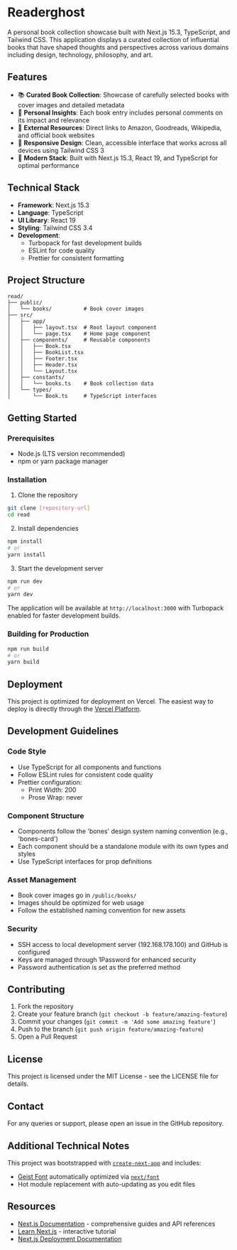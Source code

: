 # Readerghost

A personal book collection showcase built with Next.js 15.3, TypeScript, and Tailwind CSS. This application displays a curated collection of influential books that have shaped thoughts and perspectives across various domains including design, technology, philosophy, and art.

## Features

- 📚 **Curated Book Collection**: Showcase of carefully selected books with cover images and detailed metadata
- 📝 **Personal Insights**: Each book entry includes personal comments on its impact and relevance
- 🔗 **External Resources**: Direct links to Amazon, Goodreads, Wikipedia, and official book websites
- 📱 **Responsive Design**: Clean, accessible interface that works across all devices using Tailwind CSS 3
- 🚀 **Modern Stack**: Built with Next.js 15.3, React 19, and TypeScript for optimal performance

## Technical Stack

- **Framework**: Next.js 15.3
- **Language**: TypeScript
- **UI Library**: React 19
- **Styling**: Tailwind CSS 3.4
- **Development**:
  - Turbopack for fast development builds
  - ESLint for code quality
  - Prettier for consistent formatting

## Project Structure

```
read/
├── public/
│   └── books/          # Book cover images
├── src/
│   ├── app/
│   │   ├── layout.tsx  # Root layout component
│   │   └── page.tsx    # Home page component
│   ├── components/     # Reusable components
│   │   ├── Book.tsx
│   │   ├── BookList.tsx
│   │   ├── Footer.tsx
│   │   ├── Header.tsx
│   │   └── Layout.tsx
│   ├── constants/
│   │   └── books.ts    # Book collection data
│   └── types/
│       └── Book.ts     # TypeScript interfaces
```

## Getting Started

### Prerequisites

- Node.js (LTS version recommended)
- npm or yarn package manager

### Installation

1. Clone the repository
```bash
git clone [repository-url]
cd read
```

2. Install dependencies
```bash
npm install
# or
yarn install
```

3. Start the development server
```bash
npm run dev
# or
yarn dev
```

The application will be available at `http://localhost:3000` with Turbopack enabled for faster development builds.

### Building for Production

```bash
npm run build
# or
yarn build
```

## Deployment

This project is optimized for deployment on Vercel. The easiest way to deploy is directly through the [Vercel Platform](https://vercel.com/new).

## Development Guidelines

### Code Style

- Use TypeScript for all components and functions
- Follow ESLint rules for consistent code quality
- Prettier configuration:
  - Print Width: 200
  - Prose Wrap: never

### Component Structure

- Components follow the 'bones' design system naming convention (e.g., 'bones-card')
- Each component should be a standalone module with its own types and styles
- Use TypeScript interfaces for prop definitions

### Asset Management

- Book cover images go in `/public/books/`
- Images should be optimized for web usage
- Follow the established naming convention for new assets

### Security

- SSH access to local development server (192.168.178.100) and GitHub is configured
- Keys are managed through 1Password for enhanced security
- Password authentication is set as the preferred method

## Contributing

1. Fork the repository
2. Create your feature branch (`git checkout -b feature/amazing-feature`)
3. Commit your changes (`git commit -m 'Add some amazing feature'`)
4. Push to the branch (`git push origin feature/amazing-feature`)
5. Open a Pull Request

## License

This project is licensed under the MIT License - see the LICENSE file for details.

## Contact

For any queries or support, please open an issue in the GitHub repository.

## Additional Technical Notes

This project was bootstrapped with [`create-next-app`](https://nextjs.org/docs/app/api-reference/cli/create-next-app) and includes:

- [Geist Font](https://vercel.com/font) automatically optimized via [`next/font`](https://nextjs.org/docs/app/building-your-application/optimizing/fonts)
- Hot module replacement with auto-updating as you edit files

## Resources

- [Next.js Documentation](https://nextjs.org/docs) - comprehensive guides and API references
- [Learn Next.js](https://nextjs.org/learn) - interactive tutorial
- [Next.js Deployment Documentation](https://nextjs.org/docs/app/building-your-application/deploying)
